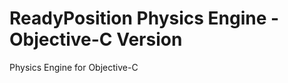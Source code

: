 ReadyPosition Physics Engine - Objective-C Version
====================================================

Physics Engine for Objective-C